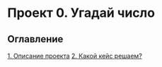 # Проект 0. Угадай число

## Оглавление
[1. Описание проекта](https://github.com/kridiner/sf_data_science/blob/main/README.md#Описание-проекта)
[2. Какой кейс решаем?](https://github.com/kridiner/sf_data_science/blob/main/README.md#Какой-кейс-решаем?)